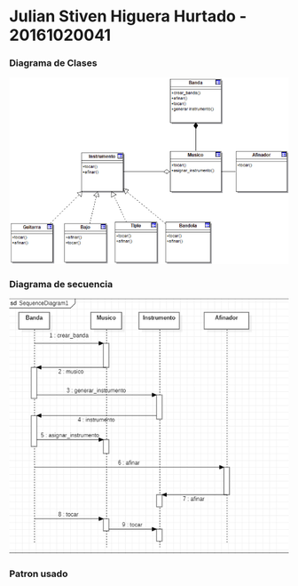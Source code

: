 <h1> Julian Stiven Higuera Hurtado - 20161020041 </h1>


<h3> Diagrama de Clases </h3>
<img src="/Diagramas/DiagramaClases.png"/>


<h3> Diagrama de secuencia </h3>
<img src="/Diagramas/secuencia.png"/>


<h3> Patron usado </h3>

